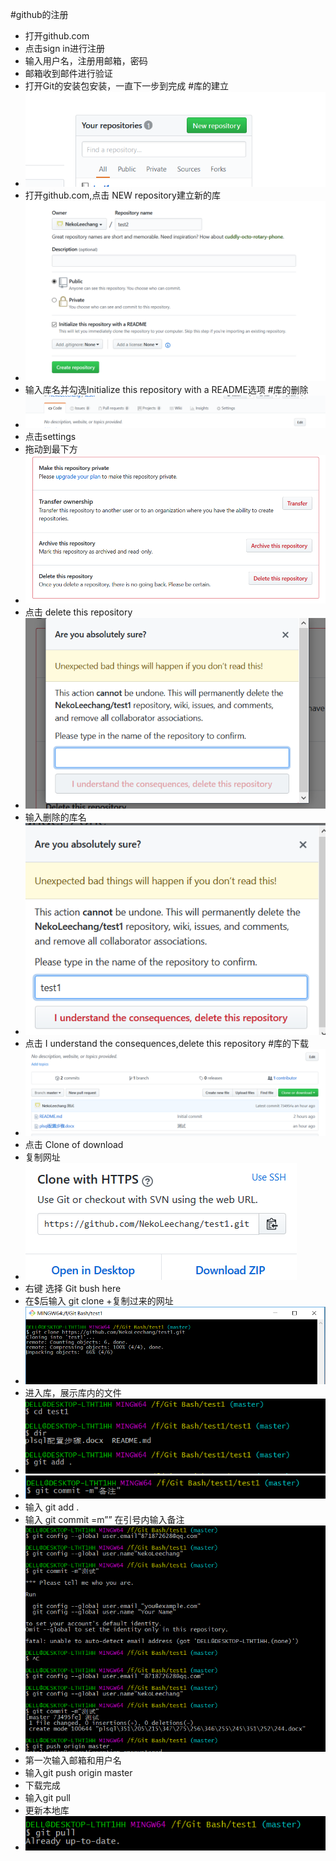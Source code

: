 #github的注册
* 打开github.com<br/>
* 点击sign in进行注册<br/>
* 输入用户名，注册用邮箱，密码<br/>
* 邮箱收到邮件进行验证<br/>
* 打开Git的安装包安装，一直下一步到完成
#库的建立
* ![](image/git1.png)
* 打开github.com,点击 NEW repository建立新的库
*  ![](image/git2.png)
* 输入库名并勾选Initialize this repository with a README选项
#库的删除
* ![](image/git3.png)
* 点击settings
* 拖动到最下方
* ![](image/git4.png)
* 点击 delete this repository
*  ![](image/git5.png)
* 输入删除的库名
* ![](image/git6.png)
* 点击 I understand the consequences,delete this repository
#库的下载
* ![](image/git7.png)
* 点击 Clone of download
* 复制网址
* ![](image/git8.png)
* 右键 选择 Git bush here
* 在$后输入 git clone +复制过来的网址
* ![](image/git9.png)
* 进入库，展示库内的文件
* ![](image/git10.png)
* ![](image/git11.png)
* 输入 git add .
* 输入 git commit =m””   在引号内输入备注
* ![](image/git12.png)
* 第一次输入邮箱和用户名
* 输入git push origin master
* 下载完成
* 输入git pull
* 更新本地库
* ![](image/git13.png)

